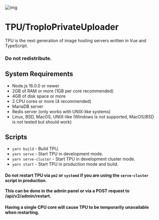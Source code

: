 ![img](https://i.troplo.com/i/ee408d1b4760.png)
# TPU/TroploPrivateUploader
TPU is the next generation of image hosting servers written in Vue and TypeScript.

### Do not redistribute.


## System Requirements
- Node.js 16.0.0 or newer
- 2GB of RAM or more (1GB per core recommended)
- 4GB of disk space or more
- 2 CPU cores or more (4 recommended)
- MariaDB server
- Redis server (only works with UNIX-like systems)
- Linux, BSD, MacOS, UNIX-like (Windows is not supported, MacOS/BSD is not tested but should work)

## Scripts
- `yarn build` - Build TPU.
- `yarn serve` - Start TPU in development mode.
- `yarn serve-cluster` - Start TPU in development cluster mode.
- `yarn start` - Start TPU in production mode and build.

#### Do not restart TPU via `pm2` or `systemd` if you are using the `serve-cluster` script in production.<br><br>This can be done in the admin panel or via a POST request to /api/v2/admin/restart.
#### Having a single CPU core will cause TPU to be temporarily unavailable when restarting.